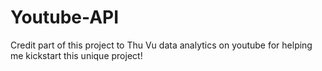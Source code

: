 # Youtube-API

Credit part of this project to Thu Vu data analytics on youtube for helping me kickstart this unique project!
